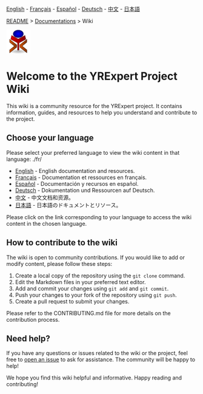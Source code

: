 [English](https://github.com/yrelay/yrexpert/blob/main/docs/wiki/en/README.md) - [Français](https://github.com/yrelay/yrexpert/blob/main/docs/wiki/fr/README.md) - [Español](https://github.com/yrelay/yrexpert/blob/main/docs/wiki/es/README.md) - [Deutsch](https://github.com/yrelay/yrexpert/blob/main/docs/wiki/de/README.md) - [中文](https://github.com/yrelay/yrexpert/blob/main/docs/wiki/zh/README.md) - [日本語](https://github.com/yrelay/yrexpert/blob/main/docs/wiki/ja/README.md)

[README](https://github.com/yrelay/yrexpert/blob/main/docs/README.md) > [Documentations](https://github.com/yrelay/yrexpert/blob/main/docs/HOME.md) > Wiki

![yrexpert_logo.png](https://github.com/yrelay/yrexpert/raw/main/docs/wiki/fr/yrexpert_logo.png)

# Welcome to the YRExpert Project Wiki

This wiki is a community resource for the YRExpert project. It contains information, guides, and resources to help you understand and contribute to the project.

## Choose your language

Please select your preferred language to view the wiki content in that language:
./fr/
- [English](https://github.com/yrelay/yrexpert//blob/main/docs/wiki/en/README.md) - English documentation and resources.
- [Français](https://github.com/yrelay/yrexpert//blob/main/docs/wiki/fr/README.md) - Documentation et ressources en français.
- [Español](https://github.com/yrelay/yrexpert//blob/main/docs/wiki/es/README.md) - Documentación y recursos en español.
- [Deutsch](de) - Dokumentation und Ressourcen auf Deutsch.
- [中文](https://github.com/yrelay/yrexpert/blob/main/docs/wiki/zh/README.md) - 中文文档和资源。
- [日本語](ja) - 日本語のドキュメントとリソース。

Please click on the link corresponding to your language to access the wiki content in the chosen language.

## How to contribute to the wiki

The wiki is open to community contributions. If you would like to add or modify content, please follow these steps:

1. Create a local copy of the repository using the `git clone` command.
2. Edit the Markdown files in your preferred text editor.
3. Add and commit your changes using `git add` and `git commit`.
4. Push your changes to your fork of the repository using `git push`.
5. Create a pull request to submit your changes.

Please refer to the CONTRIBUTING.md file for more details on the contribution process.

## Need help?

If you have any questions or issues related to the wiki or the project, feel free to [open an issue](https://github.com/yrexpert/issues) to ask for assistance. The community will be happy to help!

We hope you find this wiki helpful and informative. Happy reading and contributing!

